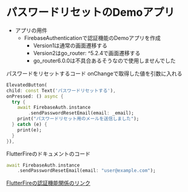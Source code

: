 # パスワードリセットのDemoアプリ

- アプリの用件
  - FirebaseAuthenticationで認証機能のDemoアプリを作成
    - Version1は通常の画面遷移する
    - Version2はgo_router: ^5.2.4で画面遷移する
    - go_router6.0.0は不具合あるそうなので使用しませんでした
  
パスワードをリセットするコード
onChangeで取得した値を引数に入れる
```dart
ElevatedButton(
child: const Text('パスワードリセットする'),
onPressed: () async {
  try {
    await FirebaseAuth.instance
        .sendPasswordResetEmail(email: _email);
    print("パスワードリセット用のメールを送信しました");
  } catch (e) {
    print(e);
  }
}),
```

FlutterFireのドキュメントのコード
```dart
await FirebaseAuth.instance
    .sendPasswordResetEmail(email: "user@example.com");
```

[FlutterFireの認証機能関係のリンク](https://firebase.flutter.dev/docs/auth/manage-users)